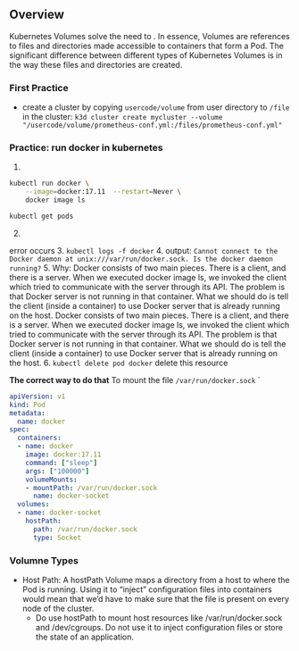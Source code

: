 ## Overview

Kubernetes Volumes solve the need to . In essence, Volumes are references to files and directories made accessible to containers that form a Pod. The significant difference between different types of Kubernetes Volumes is in the way these files and directories are created.

### First Practice
- create a cluster by copying `usercode/volume` from user directory to `/file` in the cluster: `k3d cluster create mycluster --volume "/usercode/volume/prometheus-conf.yml:/files/prometheus-conf.yml"`

### Practice: run docker in kubernetes
1.
```bash
kubectl run docker \
    --image=docker:17.11  --restart=Never \
    docker image ls

kubectl get pods
```
2. 
error occurs
3. `kubectl logs -f docker`
4. output: `Cannot connect to the Docker daemon at unix:///var/run/docker.sock. Is the docker daemon running?`
5. Why: Docker consists of two main pieces. There is a client, and there is a server. When we executed docker image ls, we invoked the client which tried to communicate with the server through its API. The problem is that Docker server is not running in that container. What we should do is tell the client (inside a container) to use Docker server that is already running on the host. Docker consists of two main pieces. There is a client, and there is a server. When we executed docker image ls, we invoked the client which tried to communicate with the server through its API. The problem is that Docker server is not running in that container. What we should do is tell the client (inside a container) to use Docker server that is already running on the host.
6. `kubectl delete pod docker` delete this resource

**The correct way to do that**
To mount the file `/var/run/docker.sock` `
```yaml
apiVersion: v1
kind: Pod
metadata:
  name: docker
spec:
  containers:
  - name: docker
    image: docker:17.11
    command: ["sleep"]
    args: ["100000"]
    volumeMounts:
    - mountPath: /var/run/docker.sock
      name: docker-socket
  volumes:
  - name: docker-socket
    hostPath:
      path: /var/run/docker.sock
      type: Socket
```

### Volumne Types
- Host Path: A hostPath Volume maps a directory from a host to where the Pod is running. Using it to “inject” configuration files into containers would mean that we’d have to make sure that the file is present on every node of the cluster.
  - Do use hostPath to mount host resources like /var/run/docker.sock and /dev/cgroups. Do not use it to inject configuration files or store the state of an application.


